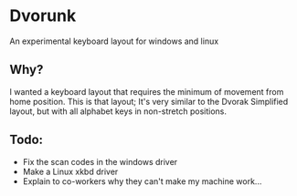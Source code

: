 Dvorunk
=======

An experimental keyboard layout for windows and linux

Why?
------
I wanted a keyboard layout that requires the minimum of movement from home position.
This is that layout; It's very similar to the Dvorak Simplified layout, but with all alphabet keys in non-stretch positions.

Todo:
-----
* Fix the scan codes in the windows driver
* Make a Linux xkbd driver
* Explain to co-workers why they can't make my machine work...
